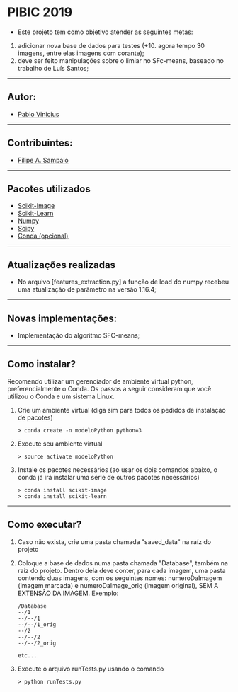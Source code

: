 PIBIC 2019
=====

* Este projeto tem como objetivo atender as seguintes metas:
1. adicionar nova base de dados para testes (+10. agora tempo 30 imagens, entre elas imagens com corante);
2. deve ser feito manipulações sobre o limiar no SFc-means, baseado no trabalho de Luís Santos;

---
Autor:
---
* [Pablo Vinicius](https://github.com/pabloVinicius)

---
Contribuintes:
---
* [Filipe A. Sampaio](https://github.com/filipeas)

---
Pacotes utilizados
---

* [Scikit-Image](https://scikit-image.org/)
* [Scikit-Learn](https://scikit-learn.org/)
* [Numpy](https://docs.scipy.org/doc/numpy-1.13.0/reference/)
* [Scipy](https://www.scipy.org/)
* [Conda (opcional)](https://conda.io/en/latest/)

---
Atualizações realizadas
---
* No arquivo [features_extraction.py] a função de load do numpy recebeu uma atualização de parâmetro na versão 1.16.4;

---
Novas implementações:
---
* Implementação do algoritmo SFC-means;

---
Como instalar?
---

Recomendo utilizar um gerenciador de ambiente virtual python, preferencialmente o Conda. Os passos a seguir consideram que você utilizou o Conda e um sistema Linux.

1. Crie um ambiente virtual (diga sim para todos os pedidos de instalação de pacotes)

    ```shell
    > conda create -n modeloPython python=3
    ```

2. Execute seu ambiente virtual

    ```shell
    > source activate modeloPython
    ```

3. Instale os pacotes necessários (ao usar os dois comandos abaixo, o conda já irá instalar uma série de outros pacotes necessários)

    ```shell
    > conda install scikit-image
    > conda install scikit-learn
    ```

---
Como executar?
---

1. Caso não exista, crie uma pasta chamada "saved_data" na raíz do projeto

2. Coloque a base de dados numa pasta chamada "Database", também na raíz do projeto. Dentro dela deve conter, para cada imagem, uma pasta contendo duas imagens, com os seguintes nomes: numeroDaImagem (imagem marcada) e numeroDaImage_orig (imagem original), SEM A EXTENSÂO DA IMAGEM. Exemplo:



    ```
    /Database
    --/1
    --/--/1
    --/--/1_orig
    --/2
    --/--/2
    --/--/2_orig

    etc...

    ```

3. Execute o arquivo runTests.py usando o comando

    ```shell
    > python runTests.py
    ```